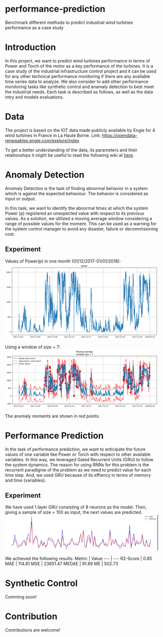 # performance-prediction
Benchmark different methods to predict industrial wind turbines performance as a case study

# Introduction

In this project, we want to predict wind turbines performance in terms of Power and Torch of the motor as a key performance of the turbines. It is a case study of the industrial infrastructure control project and it can be used for any other technical performance monitoring if there are any available time series data to analyze. We also consider to add other performance monitoring tasks like synthetic control and anamaly detection to best meet the industrial needs. Each task is described as follows, as well as the data intry and models evaluations.

# Data

The project is based on the IOT data made publicly available by Engie for 4 wind turbines in France in La Haute Borne.
Link: https://opendata-renewables.engie.com/explore/index

To get a better understanding of the data, its parameters and their relationships it might be useful to read the following wiki at [here](https://en.wikipedia.org/wiki/Wind_turbine_design).

# Anomaly Detection
Anomaly Detection is the task of finding abnormal behavior in a system which is against the expected behaviour. The behavior is considered as input or output.

In this task, we want to identify the abnormal times at which the system Power (p) registered an unexpected value with respect to its previous values. As a solution, we utilized a moving average window considering a range of possible values for the moment. This can be used as a warning for the system control manager to avoid any disaster, failure or decommisioning cost.

## Experiment
Values of Power(p) in one month (01/12/2017-01/01/2018):
![Power Values](results/series.png)

Using a window of size = 7:
![Power Anomalies](results/anomaly.png)

The anomaly moments are shown in red points.

# Performance Prediction
In the task of performance prediction, we want to anticipate the future values of one variable like Power or Torch with respect to other available variables. In this way, we leveraged Gated Recurrent Units (GRU) to follow the system dynamics. The reason for using RNNs for this problem is the recurrent paradigme of the problem as we need to predict value for each time step. And, we used GRU because of its effiency in terms of memory and time (variables).

## Experiment
We have used 1 layer GRU consisting of 8 neurons as the model. Then, giving a sample of size = 100 as input, the next values are predicted.
![GRU](results/gru.png)

We achieved the following results:
Metric | Value
--- | ---
R2-Score | 0.85
MAE |  114.81
MSE |  23651.47
MEDAE |  91.89
ME |  502.73

# Synthetic Control
Comming soon!

# Contribution
Contributions are welcome!
